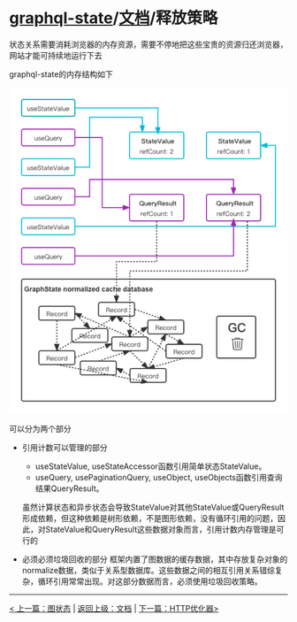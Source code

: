 # [graphql-state](https://github.com/babyfish-ct/graphql-state)/[文档](./README_zh_CN.md)/释放策略

状态关系需要消耗浏览器的内存资源，需要不停地把这些宝贵的资源归还浏览器，网站才能可持续地运行下去

graphql-state的内存结构如下

![image](./release-policy.png "数据结构")

可以分为两个部分

- 引用计数可以管理的部分
  - useStateValue, useStateAccessor函数引用简单状态StateValue。
  - useQuery, usePaginationQuery, useObject, useObjects函数引用查询结果QueryResult。
  
  虽然计算状态和异步状态会导致StateValue对其他StateValue或QueryResult形成依赖，但这种依赖是树形依赖，不是图形依赖，没有循环引用的问题，因此，对StateValue和QueryResult这些数据对象而言，引用计数内存管理是可行的
  
- 必须必须垃圾回收的部分
  框架内置了图数据的缓存数据，其中存放复杂对象的normalize数据，类似于关系型数据库。这些数据之间的相互引用关系错综复杂，循环引用常常出现。对这部分数据而言，必须使用垃圾回收策略。

-----------
[< 上一篇：图状态](./graph-state/README_zh_CN.md) | [返回上级：文档](./README_zh_CN.md) | [下一篇：HTTP优化器>](./http-optimization/README_zh_CN.md)
```
